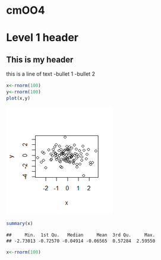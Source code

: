 # cmOO4
# Level 1 header
## This is my header
this is a line of text
-bullet 1
-bullet 2


```r
x<-rnorm(100)
y<-rnorm(100)
plot(x,y)
```

![](cm004sample_files/figure-html/unnamed-chunk-1-1.png)<!-- -->

```r
summary(x)
```

```
##     Min.  1st Qu.   Median     Mean  3rd Qu.     Max. 
## -2.73013 -0.72570 -0.04914 -0.06565  0.57284  2.59550
```

```r
x<-rnorm(100)
```

